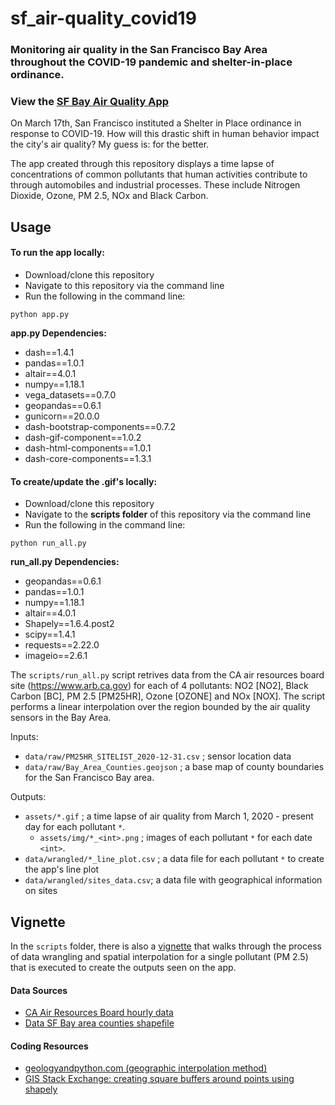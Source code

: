 # sf_air-quality_covid19

### Monitoring air quality in the San Francisco Bay Area throughout the COVID-19 pandemic and shelter-in-place ordinance.

### View the [SF Bay Air Quality App](https://sf-aq-covid19.herokuapp.com/)

On March 17th, San Francisco instituted a Shelter in Place ordinance in response to COVID-19. How will this drastic shift in
human behavior impact the city's air quality? My guess is: for the better.

The app created through this repository displays a time lapse of concentrations of common pollutants that human activities contribute to through automobiles and industrial processes. These include Nitrogen Dioxide, Ozone, PM 2.5, NOx and Black Carbon.
                            

## Usage

#### To run the app locally:

- Download/clone this repository
- Navigate to this repository via the command line
- Run the following in the command line:

```
python app.py
```

**app.py Dependencies:**

- dash==1.4.1
- pandas==1.0.1
- altair==4.0.1
- numpy==1.18.1
- vega_datasets==0.7.0
- geopandas==0.6.1
- gunicorn==20.0.0
- dash-bootstrap-components==0.7.2
- dash-gif-component==1.0.2
- dash-html-components==1.0.1
- dash-core-components==1.3.1

#### To create/update the .gif's locally:

- Download/clone this repository
- Navigate to the **scripts folder** of this repository via the command line
- Run the following in the command line:

```
python run_all.py
```

**run_all.py Dependencies:**

- geopandas==0.6.1
- pandas==1.0.1
- numpy==1.18.1
- altair==4.0.1
- Shapely==1.6.4.post2
- scipy==1.4.1
- requests==2.22.0
- imageio==2.6.1

The `scripts/run_all.py` script retrives data from the CA air resources board site (https://www.arb.ca.gov) for each of 4 pollutants: 
NO2 [NO2], Black Carbon [BC], PM 2.5 [PM25HR], Ozone [OZONE] and NOx [NOX]. The script performs a linear interpolation over the region
bounded by the air quality sensors in the Bay Area.

Inputs:

- `data/raw/PM25HR_SITELIST_2020-12-31.csv` ; sensor location data
- `data/raw/Bay_Area_Counties.geojson` ; a base map of county boundaries for the San Francisco Bay area.

Outputs:

- `assets/*.gif` ; a time lapse of air quality from March 1, 2020 - present day for each pollutant `*`.
  - `assets/img/*_<int>.png` ; images of each pollutant `*` for each date `<int>`.
- `data/wrangled/*_line_plot.csv` ; a data file for each pollutant `*` to create the app's line plot
- `data/wrangled/sites_data.csv`; a data file with geographical information on sites



## Vignette

In the `scripts` folder, there is also a [vignette](https://github.com/cgostic/sf_air-quality_covid19/blob/master/scripts/interpolate_pm25_vignette.ipynb) that walks through the process of data wrangling and spatial interpolation
for a single pollutant (PM 2.5) that is executed to create the outputs seen on the app.


#### Data Sources

- [CA Air Resources Board hourly data](https://www.arb.ca.gov/aqmis2/aqdselect.php?tab=hourly)
- [Data SF Bay area counties shapefile](https://data.sfgov.org/Geographic-Locations-and-Boundaries/Bay-Area-Counties/s9wg-vcph)

#### Coding Resources

- [geologyandpython.com (geographic interpolation method)](http://geologyandpython.com/ml-interpolation-method.html)
- [GIS Stack Exchange: creating square buffers around points using shapely](https://gis.stackexchange.com/questions/314949/creating-square-buffers-around-points-using-shapely)

